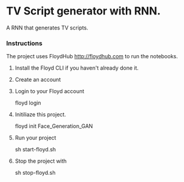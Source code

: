 # TV Script generator with RNN.

A RNN that generates TV scripts.

### Instructions

The project uses FloydHub http://floydhub.com to run the notebooks.

1. Install the Floyd CLI if you haven't already done it.
2. Create an account
3. Login to your Floyd account

    floyd login

4. Initiliaze this project.

    floyd init Face_Generation_GAN

5. Run your project 

    sh start-floyd.sh

6. Stop the project with

    sh stop-floyd.sh
